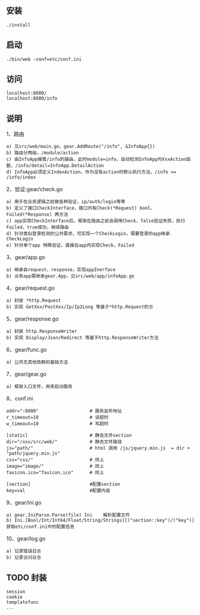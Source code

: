 ## 安装
```
./install
```

## 启动
```
./bin/web -conf=etc/conf.ini
```

## 访问
```
localhost:8080/
localhost:8080/info
```

## 说明
1、路由
```
a) 见src/web/main.go，gear.AddRoute("/info", &InfoApp{})
b) 路由分两级，/module/action
c) 由InfoApp接管/info的路由，此时module=info，自动检测InfoApp内XxxAction函数，/info/detail=InfoApp.DetailAction
d) InfoApp必须定义IndexAction，作为没有action时默认执行方法，/info == /info/index
```

2、验证:gear/check.go
```
a) 用于在业务逻辑之前做各种验证，ip/auth/login等等
b) 定义了接口CheckInterface，接口内有Check(*Request) bool，Failed(*Response) 两方法
c) app实现CheckInterface后，框架在路由之前会调用Check，false验证失败，执行Failed，true成功，继续路由
d) 针对类似登录检测的公共需求，可实现一个CheckLogin，需要登录的app继承CheckLogin
e) 针对单个app 特殊验证，直接在app内实现Check，Failed
```

3、gear/app.go
```
a) 继承自request，response，实现appInerface
b) 业务app需继承gear.App，见src/web/app/infoApp.go
```

4、gear/request.go
```
a) 封装 *http.Request
b) 实现 GetXxx/PostXxx/Ip/Ip2Long 等基于*http.Request的方
```

5、gear/response.go
```
a) 封装 http.ResponseWriter
b) 实现 Display/Json/Redirect 等基于http.ResponseWriter方法
```

6、gear/func.go
```
a) 公共无其他依赖的基础方法
```

7、gear/gear.go
```
a) 框架入口文件，用来启动服务
```

8、conf.ini
```
addr=":8080"                   # 服务监听地址
r_timeout=10                   # 读超时
w_timeout=10                   # 写超时

[static]                       # 静态文件section
dir="/xxx/src/web/"            # 静态文件路径
js="path/"                     # html 调用 /js/jquery.min.js  = dir + "path/jquery.min.js"
css="css/"                     # 同上
image="image/"                 # 同上
favicon.ico="favicon.ico"      # 同上

[section]                      #配置section
key=val                        #配置内容
```

9、gear/ini.go
```
a) gear.IniParse.Parse(file) Ini    解析配置文件
b) Ini.[Bool/Int/Int64/Float/String/Strings][("section::key")/("key")]     获取etc/conf.ini中的配置信息
```

10、gear/log.go
```
a) 记录错误日志
b) 记录访问日志
```

## TODO 封装
```
session
cookie
templatefunc
...
```
